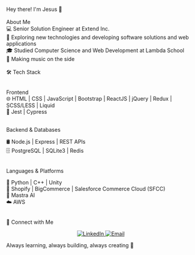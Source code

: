 Hey there! I'm Jesus 👋<br/> <br/>
About Me<br/>
💻 Senior Solution Engineer at Extend Inc. <br/>
🤔 Exploring new technologies and developing software solutions and web applications <br/>
🎓 Studied Computer Science and Web Development at Lambda School <br/>
🎵 Making music on the side <br/>
<br/>
🛠 Tech Stack <br/><br/>

Frontend <br/>
🌐 HTML | CSS | JavaScript | Bootstrap | ReactJS | jQuery | Redux | SCSS/LESS | Liquid <br/>
🧪 Jest | Cypress<br/> <br/>

Backend & Databases<br/>

🛢 Node.js | Express | REST APIs <br/>
🗄️ PostgreSQL | SQLite3 | Redis <br/> <br/>

Languages & Platforms

🐍 Python | C++ | Unity <br/>
🛒 Shopify | BigCommerce | Salesforce Commerce Cloud (SFCC) <br/>
🤖 Mastra AI <br/>
☁️ AWS <br/> <br/>

🤝 Connect with Me
<p align="center">
<a href="https://www.linkedin.com/in/jesuscguerrero/">
  <img alt="LinkedIn" src="https://img.shields.io/badge/LinkedIn-Jesus%20Clement%20Guerrero-0077B5?style=for-the-badge&logo=linkedin&logoColor=white">
</a>
<a href="mailto:jesusclementguerrero@gmail.com">
  <img alt="Email" src="https://img.shields.io/badge/Email-jesusclementguerrero@gmail.com-D14836?style=for-the-badge&logo=gmail&logoColor=white">
</a>
</p>

Always learning, always building, always creating 🚀
